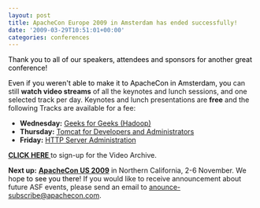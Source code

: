 ```yaml
---
layout: post
title: ApacheCon Europe 2009 in Amsterdam has ended successfully!
date: '2009-03-29T10:51:01+00:00'
categories: conferences
---
```

<p style="color: rgb(0, 0, 0);">
Thank you to all of our speakers, attendees and sponsors for another great conference!</p><p><font color="#000000">Even if you weren't able to make it to ApacheCon in Amsterdam, you </font>can
still <b>watch video streams</b> of all the keynotes and lunch sessions, and
one selected track per day. Keynotes and lunch presentations are <b>free</b>
and the following Tracks are available for a fee: </p>
<ul><li><b>Wednesday:</b> <a href="http://www.eu.apachecon.com/c/aceu2009/schedule/2009/03/25">Geeks for Geeks (Hadoop)</a></li><li><b>Thursday:</b> <a href="http://www.eu.apachecon.com/c/aceu2009/schedule/2009/03/26">Tomcat for Developers and Administrators</a></li><li><b>Friday:</b> <a href="http://www.eu.apachecon.com/c/aceu2009/schedule/2009/03/27">HTTP Server Administration</a></li></ul>
<p>
<b><a href="http://streaming.linux-magazin.de/en/program_apachecon09.htm">CLICK HERE </a></b>to sign-up for the Video Archive. 
</p><p><b>Next up:</b> <b><a href="http://www.us.apachecon.com/">ApacheCon US 2009</a></b> in Northern California, 2-6 November. We hop<font color="#000000">e to see you there</font>! If you would like to receive announcement about future ASF events, please send an email to <a href="mailto:anounce-subscribe@apachecon.com">anounce-subscribe@apachecon.com</a>.<br /></p><h4 style="color: rgb(0, 0, 255);"></h4>
